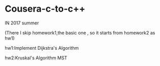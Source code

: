 # Cousera-c-to-c++

IN 2017 summer

(There I skip homework1,the basic one , so it starts from homework2 as hw1) 



hw1:Implement Dijkstra's Algorithm


hw2:Kruskal's Algorithm MST
